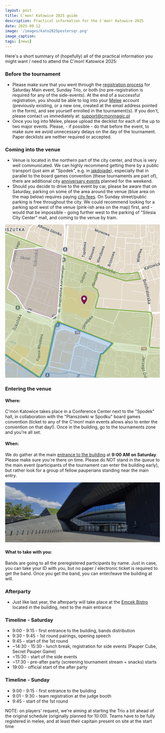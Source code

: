 ```yaml
---
layout: post
title: C'mon! Katowice 2025 guide
description: Practical information for the C'mon! Katowice 2025
date: 2025-09-12
image: '/images/kato2025postersqr.png'
image_caption:
tags: [news]
---
```


Here's a short summary of (hopefully) all of the practical information you might want / need to attend the C'mon! Katowice 2025:

### Before the tournament

- Please make sure that you went through the [registration process](https://cmonmagic.pl/blog/tickets-on-sale-for-spodek) for Saturday Main event, Sunday Trio, or both (no pre-registration is required for any of the side-events). At the end of a successful registration, you should be able to log into your [Melee](https://melee.gg/) account (previously existing, or a new one, created at the email address pointed in the form), and see yourself enrolled in the tournament(s). If you don't, please contact us immediately at: [support@cmonmagic.pl](mailto:support@cmonmagic.pl)
- Once you log into Melee, please upload the decklist for each of the up to two major events. Please, - if possible - do that before the event, to make sure we avoid unnecessary delays on the day of the tournament. Paper decklists are neither required or accepted.

### Coming into the venue

- Venue is located in the northern part of the city center, and thus is very well communicated. We can highly recommend getting there by a public transport (just aim at "Spodek", e.g. in [jakdojade](https://jakdojade.pl/katowice)), especially that in parallel to the board games convention (these tournaments are part of), there are additional city [anniversary events](https://miasto-ogrodow.eu/strona/kochamkatowice_2025) planned for the weekend.
- Should you decide to drive to the event by car, please be aware that on Saturday, parking on some of the area around the venue (blue area on the map below) requires paying [city fees](https://parkowanie.katowice.eu/oplaty-i-kontrole). On Sunday street/public parking is free throughout the city. We could recommend looking for a parking spot west of the venue (pink-ish area on the map) first, and - would that be impossible - going further west to the parking of "Silesia City Center" mall, and coming to the venue by tram.

<img src="/images/cmonkato2025map.png" />

### Entering the venue

#### Where:

C'mon Katowice takes place in a Conference Center next to the "Spodek" hall, in collaboration with the "Planszówki w Spodku" board games convention (ticket to any of the C'mon! main events allows also to enter the convention on that day!). Once in the building, go to the tournaments zone and you're all set.

#### When:

We do gather at the main [entrance to the building](https://maps.app.goo.gl/UbLy4gsmokPvvMiMA) at **9:00 AM on Saturday**. Please make sure you're there on time. Please do NOT stand in the queue to the main event (participants of the tournament can enter the building early), but rather look for a group of fellow pauperians standing near the main entry.

<img src="/images/cmonkato2025entrance.png" />

#### What to take with you:

Bands are going to all the preregistered participants by name. Just in case, you can take your ID with you, but no paper / electronic ticket is required to get the band. Once you get the band, you can enter/leave the building at will.

### Afterparty

- Just like last year, the afterparty will take place at the [Emcek Bistro](https://emcekbistro.pl) located in the building, next to the main entrance

### Timeline - Saturday
- 9:00 - 9:15 - first entrance to the building, bands distribution
- 9:30 - 9:45 - 1st round pairings, opening speech
- 9:45 - start of the 1st round
- ~14:30 - 15:30 - lunch break, registration for side events (Pauper Cube, Secret Pauper Game)
- ~15:30 - start of the side events
- ~17:30 - pre-after party (screening tournament stream + snacks) starts
- 19:00 - official start of the after party

### Timeline - Sunday
- 9:00 - 9:15 - first entrance to the building
- 9:01 - 9:30 - team registration at the judge booth
- 9:45 - start of the 1st round

NOTE: on players' request, we're aiming at starting the Trio a bit ahead of the original schedule (originally planned for 10:00). Teams have to be fully registered in melee, and at least their capitain present on site at the start time